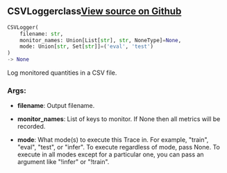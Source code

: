 ## CSVLogger<span class="tag">class</span><a class="sourcelink" href=https://github.com/fastestimator/fastestimator/blob/r1.1/fastestimator/trace/io/csv_logger.py/#L27-L63>View source on Github</a>
```python
CSVLogger(
	filename: str,
	monitor_names: Union[List[str], str, NoneType]=None,
	mode: Union[str, Set[str]]=('eval', 'test')
)
-> None
```
Log monitored quantities in a CSV file.


<h3>Args:</h3>


* **filename**: Output filename.

* **monitor_names**: List of keys to monitor. If None then all metrics will be recorded.

* **mode**: What mode(s) to execute this Trace in. For example, "train", "eval", "test", or "infer". To execute regardless of mode, pass None. To execute in all modes except for a particular one, you can pass an argument like "!infer" or "!train".

